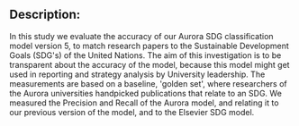 
## Description:

In this study we evaluate the accuracy of our Aurora SDG classification model version 5, to match research papers to the Sustainable Development Goals (SDG's) of the United Nations. The aim of this investigation is to be transparent about the accuracy of the model, because this model might get used in reporting and strategy analysis by University leadership. The measurements are based on a baseline, 'golden set', where researchers of the Aurora universities handpicked publications that relate to an SDG. We measured the Precision and Recall of the Aurora model, and relating it to our previous version of the model, and to the Elsevier SDG model.
